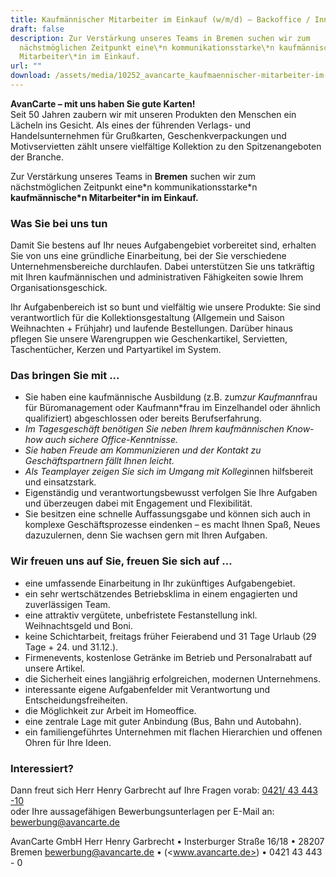 ```yaml
---
title: Kaufmännischer Mitarbeiter im Einkauf (w/m/d) – Backoffice / Innendienst
draft: false
description: Zur Verstärkung unseres Teams in Bremen suchen wir zum
  nächstmöglichen Zeitpunkt eine\*n kommunikationsstarke\*n kaufmännische\*n
  Mitarbeiter\*in im Einkauf.
url: ""
download: /assets/media/10252_avancarte_kaufmaennischer-mitarbeiter-im-einkauf-w-m-d-backoffice-innendienst_bremen.pdf
---
```

**AvanCarte – mit uns haben Sie gute Karten!**\
Seit 50 Jahren zaubern wir mit unseren Produkten den Menschen ein Lächeln ins Gesicht. Als eines der führenden Verlags- und Handelsunternehmen für Grußkarten, Geschenkverpackungen und Motivservietten zählt unsere vielfältige Kollektion zu den Spitzenangeboten der Branche.

Zur Verstärkung unseres Teams in **Bremen** suchen wir zum nächstmöglichen Zeitpunkt eine\*n kommunikationsstarke\*n **kaufmännische\*n Mitarbeiter\*in im Einkauf.**

### Was Sie bei uns tun

Damit Sie bestens auf Ihr neues Aufgabengebiet vorbereitet sind, erhalten Sie von uns eine gründliche
Einarbeitung, bei der Sie verschiedene Unternehmensbereiche durchlaufen. Dabei unterstützen Sie uns
tatkräftig mit Ihren kaufmännischen und administrativen Fähigkeiten sowie Ihrem Organisationsgeschick.

Ihr Aufgabenbereich ist so bunt und vielfältig wie unsere Produkte: Sie sind verantwortlich für die
Kollektionsgestaltung (Allgemein und Saison Weihnachten + Frühjahr) und laufende Bestellungen. Darüber
hinaus pflegen Sie unsere Warengruppen wie Geschenkartikel, Servietten, Taschentücher, Kerzen und
Partyartikel im System.

### Das bringen Sie mit ...

* Sie haben eine kaufmännische Ausbildung (z.B. zum*zur Kaufmann*frau für Büromanagement oder
  Kaufmann*frau im Einzelhandel oder ähnlich qualifiziert) abgeschlossen oder bereits Berufserfahrung.
* *Im Tagesgeschäft benötigen Sie neben Ihrem kaufmännischen Know-how auch sichere Office-Kenntnisse.*
* *Sie haben Freude am Kommunizieren und der Kontakt zu Geschäftspartnern fällt Ihnen leicht.*
* *Als Teamplayer zeigen Sie sich im Umgang mit Kolleg*innen hilfsbereit und einsatzstark.
* Eigenständig und verantwortungsbewusst verfolgen Sie Ihre Aufgaben und überzeugen dabei mit Engagement und Flexibilität.
* Sie besitzen eine schnelle Auffassungsgabe und können sich auch in komplexe Geschäftsprozesse eindenken – es macht Ihnen Spaß, Neues dazuzulernen, denn Sie wachsen gern mit Ihren Aufgaben.

### Wir freuen uns auf Sie, freuen Sie sich auf ...

* eine umfassende Einarbeitung in Ihr zukünftiges Aufgabengebiet.
* ein sehr wertschätzendes Betriebsklima in einem engagierten und zuverlässigen Team.
* eine attraktiv vergütete, unbefristete Festanstellung inkl. Weihnachtsgeld und Boni.
* keine Schichtarbeit, freitags früher Feierabend und 31 Tage Urlaub (29 Tage + 24. und 31.12.).
* Firmenevents, kostenlose Getränke im Betrieb und Personalrabatt auf unsere Artikel.
* die Sicherheit eines langjährig erfolgreichen, modernen Unternehmens.
* interessante eigene Aufgabenfelder mit Verantwortung und Entscheidungsfreiheiten.
* die Möglichkeit zur Arbeit im Homeoffice.
* eine zentrale Lage mit guter Anbindung (Bus, Bahn und Autobahn).
* ein familiengeführtes Unternehmen mit flachen Hierarchien und offenen Ohren für Ihre Ideen.

### Interessiert?

Dann freut sich Herr Henry Garbrecht auf Ihre Fragen vorab: [0421/ 43 443 -10](tel:04214344310)\
oder Ihre aussagefähigen Bewerbungsunterlagen per E-Mail an: [bewerbung@avancarte.de](<mailto: bewerbung@avancarte.de>)

AvanCarte GmbH
Herr Henry Garbrecht • Insterburger Straße 16/18 • 28207 Bremen
[bewerbung@avancarte.de](<mailto: bewerbung@avancarte.de>) • (<www.avancarte.de>) • 0421 43 443 - 0